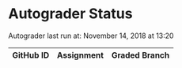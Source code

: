 # Autograder Status
Autograder last run at: November 14, 2018 at 13:20

| GitHub ID | Assignment | Graded Branch |
|-----------|------------|---------------|
